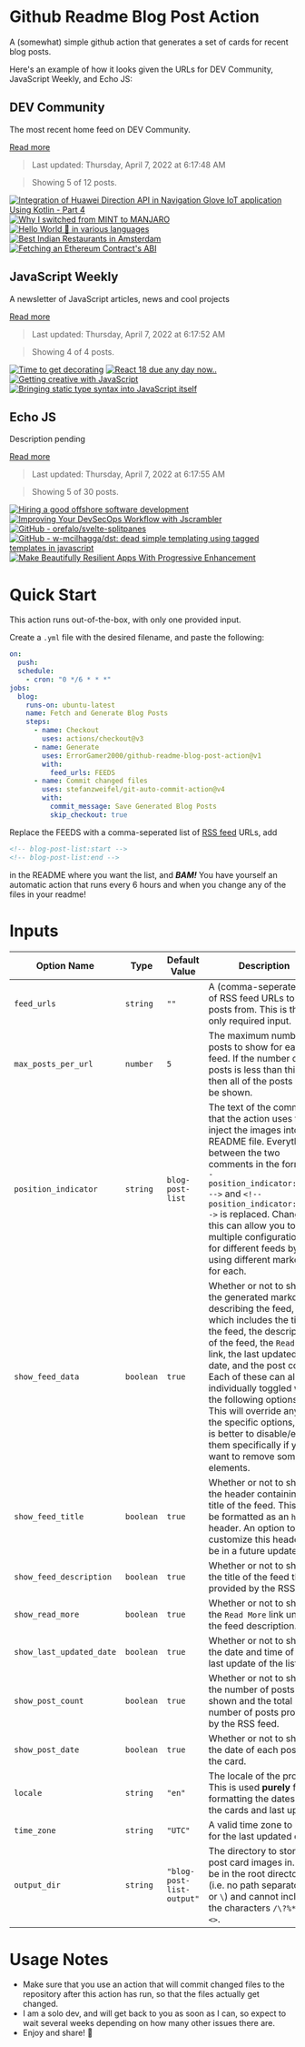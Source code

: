 # Github Readme Blog Post Action

A (somewhat) simple github action that generates a set of cards for recent blog posts.

Here's an example of how it looks given the URLs for DEV Community, JavaScript Weekly, and Echo JS:

<!-- post-list:start -->
## DEV Community

The most recent home feed on DEV Community.

[Read more](https://dev.to)
> Last updated: Thursday, April 7, 2022 at 6:17:48 AM

> Showing 5 of 12 posts.

[![Integration of Huawei Direction API in Navigation Glove IoT application Using Kotlin - Part 4](https://raw.githubusercontent.com/ErrorGamer2000/github-readme-blog-post-action/main/generated_files/DEV_Community/Integration_of_Huawei_Direction_API_in_Navigation_Glove_IoT_application_Using_Kotlin_-_Part_4.svg)](https://dev.to/hmscommunity/integration-of-huawei-direction-api-in-navigation-glove-iot-application-using-kotlin-part-4-7e9)
[![Why I switched from MINT to MANJARO](https://raw.githubusercontent.com/ErrorGamer2000/github-readme-blog-post-action/main/generated_files/DEV_Community/Why_I_switched_from_MINT_to_MANJARO.svg)](https://dev.to/benherbst/why-i-switched-from-mint-to-manjaro-1766)
[![Hello World 👋 in various languages](https://raw.githubusercontent.com/ErrorGamer2000/github-readme-blog-post-action/main/generated_files/DEV_Community/Hello_World_👋_in_various_languages.svg)](https://dev.to/ndrohith/hello-world-in-various-languages-4c5k)
[![Best Indian Restaurants in Amsterdam](https://raw.githubusercontent.com/ErrorGamer2000/github-readme-blog-post-action/main/generated_files/DEV_Community/Best_Indian_Restaurants_in_Amsterdam.svg)](https://dev.to/tomholland09/best-indian-restaurants-in-amsterdam-5h74)
[![Fetching an Ethereum Contract's ABI](https://raw.githubusercontent.com/ErrorGamer2000/github-readme-blog-post-action/main/generated_files/DEV_Community/Fetching_an_Ethereum_Contract's_ABI.svg)](https://dev.to/mannyuncharted/fetching-an-ethereum-contracts-abi-56gk)


## JavaScript Weekly

A newsletter of JavaScript articles, news and cool projects

[Read more](https://javascriptweekly.com/)
> Last updated: Thursday, April 7, 2022 at 6:17:52 AM

> Showing 4 of 4 posts.

[![Time to get decorating](https://raw.githubusercontent.com/ErrorGamer2000/github-readme-blog-post-action/main/generated_files/JavaScript_Weekly/Time_to_get_decorating.svg)](https://javascriptweekly.com/issues/583)
[![React 18 due any day now..](https://raw.githubusercontent.com/ErrorGamer2000/github-readme-blog-post-action/main/generated_files/JavaScript_Weekly/React_18_due_any_day_now...svg)](https://javascriptweekly.com/issues/582)
[![Getting creative with JavaScript](https://raw.githubusercontent.com/ErrorGamer2000/github-readme-blog-post-action/main/generated_files/JavaScript_Weekly/Getting_creative_with_JavaScript.svg)](https://javascriptweekly.com/issues/581)
[![Bringing static type syntax into JavaScript itself](https://raw.githubusercontent.com/ErrorGamer2000/github-readme-blog-post-action/main/generated_files/JavaScript_Weekly/Bringing_static_type_syntax_into_JavaScript_itself.svg)](https://javascriptweekly.com/issues/580)


## Echo JS

Description pending

[Read more](
http://www.echojs.com
)
> Last updated: Thursday, April 7, 2022 at 6:17:55 AM

> Showing 5 of 30 posts.

[![
Hiring a good offshore software development
](https://raw.githubusercontent.com/ErrorGamer2000/github-readme-blog-post-action/main/generated_files/_Echo_JS_/_Hiring_a_good_offshore_software_development_.svg)](
https://saigontechnology.com/offshore-software-development-services
)
[![Improving Your DevSecOps Workflow with Jscrambler](https://raw.githubusercontent.com/ErrorGamer2000/github-readme-blog-post-action/main/generated_files/_Echo_JS_/Improving_Your_DevSecOps_Workflow_with_Jscrambler.svg)](https://medium.com/@Jscrambler/improving-your-devsecops-workflow-with-jscrambler-6ef75ce50489)
[![GitHub - orefalo/svelte-splitpanes](https://raw.githubusercontent.com/ErrorGamer2000/github-readme-blog-post-action/main/generated_files/_Echo_JS_/GitHub_-_orefalo_svelte-splitpanes.svg)](https://github.com/orefalo/svelte-splitpanes)
[![GitHub - w-mcilhagga/dst: dead simple templating using tagged templates in javascript](https://raw.githubusercontent.com/ErrorGamer2000/github-readme-blog-post-action/main/generated_files/_Echo_JS_/GitHub_-_w-mcilhagga_dst__dead_simple_templating_using_tagged_templates_in_javascript.svg)](https://github.com/w-mcilhagga/dst)
[![Make Beautifully Resilient Apps With Progressive Enhancement](https://raw.githubusercontent.com/ErrorGamer2000/github-readme-blog-post-action/main/generated_files/_Echo_JS_/Make_Beautifully_Resilient_Apps_With_Progressive_Enhancement.svg)](https://austingil.com/resilient-applications-progressive-enhancement/)


<!-- post-list:end -->

# Quick Start

This action runs out-of-the-box, with only one provided input.

Create a `.yml` file with the desired filename, and paste the following:

```yml
on:
  push:
  schedule:
    - cron: "0 */6 * * *"
jobs:
  blog:
    runs-on: ubuntu-latest
    name: Fetch and Generate Blog Posts
    steps:
      - name: Checkout
        uses: actions/checkout@v3
      - name: Generate
        uses: ErrorGamer2000/github-readme-blog-post-action@v1
        with:
          feed_urls: FEEDS
      - name: Commit changed files
        uses: stefanzweifel/git-auto-commit-action@v4
        with:
          commit_message: Save Generated Blog Posts
          skip_checkout: true
```

Replace the FEEDS with a comma-seperated list of [RSS feed](https://rss.com/blog/how-do-rss-feeds-work/) URLs, add

```md
<!-- blog-post-list:start -->
<!-- blog-post-list:end -->
```

in the README where you want the list, and **_BAM!_** You have yourself an automatic action that runs every 6 hours and when you change any of the files in your readme!

# Inputs

<table>
  <thead>
    <tr>
      <th>Option Name</th>
      <th>Type</th>
      <th>Default Value</th>
      <th>Description</th>
    </tr>
  </thead>
  <tbody>
    <tr>
      <td><code>feed_urls</code></td>
      <td><code>string</code></td>
      <td><code>""</code></td>
      <td>A (comma-seperated) list of RSS feed URLs to load posts from. This is the only required input.</td>
    </tr>
    <tr>
      <td><code>max_posts_per_url</code></td>
      <td><code>number</code></td>
      <td><code>5</code></td>
      <td>The maximum number of posts to show for each feed. If the number of posts is less than this, then all of the posts will be shown.</td>
    </tr>
    <tr>
      <td><code>position_indicator</code></td>
      <td><code>string</code></td>
      <td><code>blog-post-list</code></td>
      <td>The text of the comments that the action uses to inject the images into the README file. Everything between the two comments in the form <code>&lt;!-- position_indicator:start --&gt;</code> and <code>&lt;!-- position_indicator:end --&gt;</code> is replaced. Changing this can allow you to use multiple configurations for different feeds by using different markers for each.</td>
    </tr>
    <tr>
      <td><code>show_feed_data</code></td>
      <td><code>boolean</code></td>
      <td><code>true</code></td>
      <td>Whether or not to show the generated markdown describing the feed, which includes the title of the feed, the description of the feed, the <code>Read More</code> link, the last updated date, and the post count. Each of these can also be individually toggled with the following options. This will override any of the specific options, so it is better to disable/enable them specifically if you want to remove some elements.</td>
    </tr>
    <tr>
      <td><code>show_feed_title</code></td>
      <td><code>boolean</code></td>
      <td><code>true</code></td>
      <td>Whether or not to show the header containing the title of the feed. This will be formatted as an <code>h2</code> header. An option to customize this header will be in a future update.</td>
    </tr>
    <tr>
      <td><code>show_feed_description</code></td>
      <td><code>boolean</code></td>
      <td><code>true</code></td>
      <td>Whether or not to show the title of the feed that is provided by the RSS feed.</td>
    </tr>
    <tr>
      <td><code>show_read_more</code></td>
      <td><code>boolean</code></td>
      <td><code>true</code></td>
      <td>Whether or not to show the <code>Read More</code> link under the feed description.</td>
    </tr>
    <tr>
      <td><code>show_last_updated_date</code></td>
      <td><code>boolean</code></td>
      <td><code>true</code></td>
      <td>Whether or not to show the date and time of the last update of the list.</td>
    </tr>
    <tr>
      <td><code>show_post_count</code></td>
      <td><code>boolean</code></td>
      <td><code>true</code></td>
      <td>Whether or not to show the number of posts shown and the total number of posts provided by the RSS feed.</td>
    </tr>
    <tr>
      <td><code>show_post_date</code></td>
      <td><code>boolean</code></td>
      <td><code>true</code></td>
      <td>Whether or not to show the date of each post on the card.</td>
    </tr>
    <tr>
      <td><code>locale</code></td>
      <td><code>string</code></td>
      <td><code>"en"</code></td>
      <td>The locale of the project. This is used <strong>purely</strong> for formatting the dates of the cards and last update.</td>
    </tr>
    <tr>
      <td><code>time_zone</code></td>
      <td><code>string</code></td>
      <td><code>"UTC"</code></td>
      <td>A valid time zone to use for the last updated date.</td>
    </tr>
    <tr>
      <td><code>output_dir</code></td>
      <td><code>string</code></td>
      <td><code>"blog-post-list-output"</code></td>
      <td>The directory to store the post card images in. Must be in the root directory (i.e. no path separators <code>/</code> or <code>\</code>) and cannot include the characters <code>/\?%*:|"&lt;&gt;</code>.</td>
    </tr>
<!--
    <tr>
      <td><code></code></td>
      <td><cde></cde></td>
      <td><code></code></td>
      <td></td>
    </tr>
-->
  </tbody>
</table>

# Usage Notes

- Make sure that you use an action that will commit changed files to the repository after this action has run, so that the files actually get changed.
- I am a solo dev, and will get back to you as soon as I can, so expect to wait several weeks depending on how many other issues there are.
- Enjoy and share! 🤗
